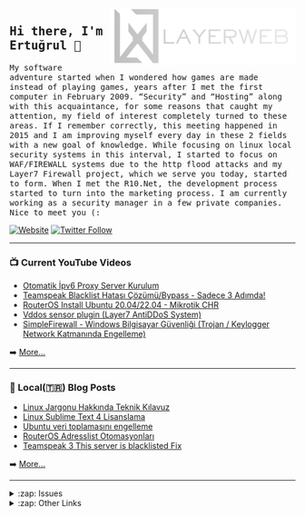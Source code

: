 <a href="https://layer.web.tr" target="_blank">
    <img title="LAYERWEB Hosting" align="right" width="328px" src="https://github.com/lwertugrul/lwertugrul/blob/main/layerweb_white.png?raw=true"/>
</a>
<h2>
    <samp>Hi there, I'm Ertuğrul 👋</samp>
</h2>
<p>
    <samp>
        My software adventure started when I wondered how games are made instead of playing games, years after I met the first computer in February 2009. “Security” and “Hosting” along with this acquaintance, for some reasons that caught my attention, my field of interest completely turned to these areas. If I remember correctly, this meeting happened in 2015 and I am improving myself every day in these 2 fields with a new goal of knowledge. While focusing on linux local security systems in this interval, I started to focus on WAF/FIREWALL systems due to the http flood attacks and my Layer7 Firewall project, which we serve you today, started to form. When I met the R10.Net, the development process started to turn into the marketing process. I am currently working as a security manager in a few private companies.</br> Nice to meet you (: 
    </samp>
</p>

[![Website](https://img.shields.io/website?label=layer.web.tr&style=for-the-badge&url=https%3A%2F%2Fblog.layer.web.tr)](https://layer.web.tr)
[![Twitter Follow](https://img.shields.io/twitter/follow/lwertugrul?color=1DA1F2&logo=twitter&style=for-the-badge)](https://twitter.com/intent/follow?original_referer=https%3A%2F%2Fgithub.com%2FByT13R&screen_name=lwertugrul)

---

### 📺 Current YouTube Videos

<!-- YOUTUBE:START -->
- [Otomatik İpv6 Proxy Server Kurulum](https://www.youtube.com/watch?v=UZfALUON3k8)
- [Teamspeak Blacklist Hatası Çözümü/Bypass - Sadece 3 Adımda!](https://www.youtube.com/watch?v=kbhD6pdQq38)
- [RouterOS Install Ubuntu 20.04/22.04 - Mikrotik CHR](https://www.youtube.com/watch?v=b8KmlZmcw1s)
- [Vddos sensor plugin &lpar;Layer7 AntiDDoS System&rpar;](https://www.youtube.com/watch?v=f9jMMMqAnVU)
- [SimpleFirewall - Windows Bilgisayar Güvenliği &lpar;Trojan / Keylogger Network Katmanında Engelleme&rpar;](https://www.youtube.com/watch?v=AttWFvxSJTI)
<!-- YOUTUBE:END -->

➡️ [More...](https://www.youtube.com/channel/UCM1G2CgjxYaGhvMF5Ri3Zjw)

---

### 📕 Local(🇹🇷) Blog Posts

<!-- BLOG-POST-LIST:START -->
- [Linux Jargonu Hakkında Teknik Kılavuz](https://blog.layer.web.tr/posts/linux-jargonlari-hakkinda-kilavuz/)
- [Linux Sublime Text 4 Lisanslama](https://blog.layer.web.tr/posts/sublime-text-4-unlimiteduserlisance/)
- [Ubuntu veri toplamasını engelleme](https://blog.layer.web.tr/posts/ubuntu-mahremiyet-ayarlari/)
- [RouterOS Adresslist Otomasyonları](https://blog.layer.web.tr/posts/mikrotik-adresslist-otomasyonlar/)
- [Teamspeak 3 This server is blacklisted Fix](https://blog.layer.web.tr/posts/teamspeak-client-blacklist-bypass/)
<!-- BLOG-POST-LIST:END -->

➡️ [More...](https://blog.layer.web.tr)

---

<details>
  <summary>:zap: Issues</summary>
  
<!--START_SECTION:activity-->
1. ❗️ Reopened issue [#1251](https://github.com/CISOfy/lynis/issues/1251) in [CISOfy/lynis](https://github.com/CISOfy/lynis)
2. ❗️ Closed issue [#1251](https://github.com/CISOfy/lynis/issues/1251) in [CISOfy/lynis](https://github.com/CISOfy/lynis)
3. ❗️ Opened issue [#1251](https://github.com/CISOfy/lynis/issues/1251) in [CISOfy/lynis](https://github.com/CISOfy/lynis)
4. 🗣 Commented on [#1](https://github.com/lwertugrul/vddos-sensor-plugin/issues/1) in [lwertugrul/vddos-sensor-plugin](https://github.com/lwertugrul/vddos-sensor-plugin)
5. 🗣 Commented on [#1](https://github.com/lwertugrul/vddos-sensor-plugin/issues/1) in [lwertugrul/vddos-sensor-plugin](https://github.com/lwertugrul/vddos-sensor-plugin)
<!--END_SECTION:activity-->

</details>

<details>
  <summary>:zap: Other Links</summary>

  * https://gitlab.com/layerweb
  * https://www.r10.net/profil/115364-t13r.html

</details>

[website]: https://layer.web.tr
[twitter]: https://twitter.com/ByT13R
[youtube]: https://www.youtube.com/channel/UCM1G2CgjxYaGhvMF5Ri3Zjw

